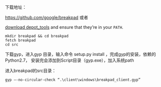 下载地址：

https://github.com/google/breakpad 或者

 [download depot_tools](http://dev.chromium.org/developers/how-tos/install-depot-tools) and ensure that they’re in your `PATH`.

```
mkdir breakpad && cd breakpad
fetch breakpad
cd src
```

下载gyp，进入gyp 目录，输入命令 setup.py install ，完成gyp的安装，依赖的Python2.7， 安装完会添加到Script目录（gyp.exe），加入系统path

进入breakpad的src目录：

```
gyp –-no-circular-check “.\client\windows\breakpad_client.gyp”
```




